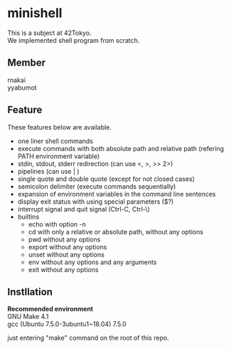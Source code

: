 # minishell

This is a subject at 42Tokyo.  
We implemented shell program from scratch.  

## Member
rnakai  
yyabumot

## Feature
These features below are available.

 - one liner shell commands
 - execute commands with both absolute path and relative path (refering PATH environment variable)
 - stdin, stdout, stderr redirection (can use <, >, >> 2>)
 - pipelines (can use | )
 - single quote and double quote (except for not closed cases)
 - semicolon delimiter (execute commands sequentially)
 - expansion of environment variables in the command line sentences
 - display exit status with using special parameters ($?)
 - interrupt signal and quit signal (Ctrl-C, Ctrl-\\)
 - builtins
	- echo with option -n
	- cd with only a relative or absolute path, without any options
	- pwd without any options
	- export without any options
	- unset without any options
	- env without any options and any arguments
	- exit without any options

## Instllation
**Recommended environment**  
GNU Make 4.1  
gcc (Ubuntu 7.5.0-3ubuntu1~18.04) 7.5.0  

just entering "make" command on the root of this repo.
